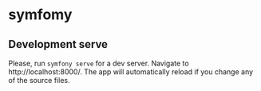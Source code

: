 # symfomy
## Development serve
Please, run `symfony serve` for a dev server. Navigate to http://localhost:8000/. The app will automatically reload if you change any of the source files.
